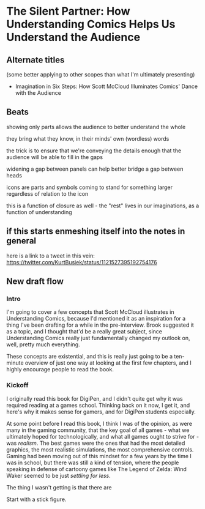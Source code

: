 # The Silent Partner: How Understanding Comics Helps Us Understand the Audience

## Alternate titles

(some better applying to other scopes than what I'm ultimately presenting)

- Imagination in Six Steps: How Scott McCloud Illuminates Comics' Dance with the Audience

## Beats

showing only parts allows the audience to better understand the whole

they bring what they know, in their minds' own (wordless) words

the trick is to ensure that we're conveying the details enough that the audience will be able to fill in the gaps

widening a gap between panels can help better bridge a gap between heads

icons are parts and symbols coming to stand for something larger regardless of relation to the icon

this is a function of closure as well - the "rest" lives in our imaginations, as a function of understanding

## if this starts enmeshing itself into the notes in general

here is a link to a tweet in this vein: https://twitter.com/KurtBusiek/status/1121527395192754176

## New draft flow

### Intro

I'm going to cover a few concepts that Scott McCloud illustrates in Understanding Comics, because I'd mentioned it as an inspiration for a thing I've been drafting for a while in the pre-interview. Brook suggested it as a topic, and I thought that'd be a really great subject, since Understanding Comics really just fundamentally changed my outlook on, well, pretty much everything.

These concepts are existential, and this is really just going to be a ten-minute overview of just one way at looking at the first few chapters, and I highly encourage people to read the book.

### Kickoff

I originally read this book for DigiPen, and I didn't quite get why it was required reading at a games school. Thinking back on it now, I get it, and here's why it makes sense for gamers, and for DigiPen students especially.

At some point before I read this book, I think I was of the opinion, as were many in the gaming community, that the key goal of all games - what we ultimately hoped for technologically, and what all games ought to strive for - was *realism*. The best games were the ones that had the most detailed graphics, the most realistic simulations, the most comprehensive controls. Gaming had been moving out of this mindset for a few years by the time I was in school, but there was still a kind of tension, where the people speaking in defense of cartoony games like The Legend of Zelda: Wind Waker seemed to be just *settling for less*.

The thing I wasn't getting is that there are

Start with a stick figure.

